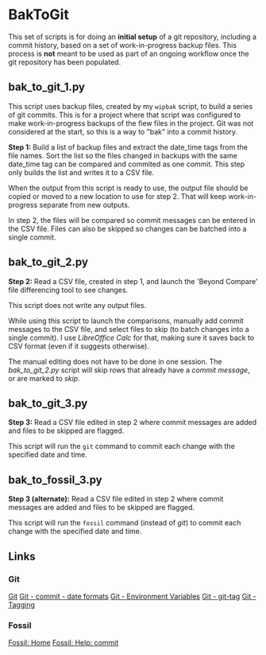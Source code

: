 # BakToGit


This set of scripts is for doing an **initial setup** of a git repository, including a commit history, based on a set of work-in-progress backup files.  This process is **not** meant to be used as part of an ongoing workflow once the git repository has been populated.


## bak_to_git_1.py

This script uses backup files, created by my `wipbak` script, to build a series of git commits. This is for a project where that script was configured to make work-in-progress backups of the fiew files in the project. Git was not considered at the start, so this is a way to "bak" into a commit history.

**Step 1:** Build a list of backup files and extract the date_time tags from the file names. Sort the list so the files changed in backups with the same date_time tag can be compared and commited as one commit. This step only builds the list and writes it to a CSV file.

When the output from this script is ready to use, the output file should be copied or moved to a new location to use for step 2. That will keep work-in-progress separate from new outputs.

In step 2, the files will be compared so commit messages can be entered in the CSV file. Files can also be skipped so changes can be batched into a single commit.


## bak_to_git_2.py

**Step 2:** Read a CSV file, created in step 1, and launch the 'Beyond Compare' file differencing tool to see changes.

This script does not write any output files.

While using this script to launch the comparisons, manually add commit messages to the CSV file, and select files to skip (to batch changes into a single commit).  I use *LibreOffice Calc* for that, making sure it saves back to CSV format (even if it suggests otherwise).

The manual editing does not have to be done in one session. The *bak_to_git_2.py* script will skip rows that already have a *commit message*, or are marked to *skip*.


## bak_to_git_3.py

**Step 3:** Read a CSV file edited in step 2 where commit messages are added and files to be skipped are flagged.

This script will run the `git` command to commit each change with the specified date and time.


## bak_to_fossil_3.py

**Step 3 (alternate):** Read a CSV file edited in step 2 where commit messages are added and files to be skipped are flagged.

This script will run the `fossil` command (instead of *git*) to commit each change with the specified date and time.


## Links

### Git
[Git](https://git-scm.com/)
[Git - commit - date formats](https://git-scm.com/docs/git-commit#_date_formats)
[Git - Environment Variables](https://git-scm.com/book/en/v2/Git-Internals-Environment-Variables)
[Git - git-tag](https://git-scm.com/docs/git-tag)
[Git - Tagging](https://git-scm.com/book/en/v2/Git-Basics-Tagging)

### Fossil
[Fossil: Home](https://fossil-scm.org/home/doc/trunk/www/index.wiki)
[Fossil: Help: commit](https://fossil-scm.org/home/help?cmd=commit)